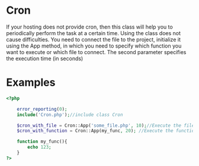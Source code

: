 # Cron
If your hosting does not provide cron, then this class will help you to periodically perform the task at a certain time. Using the class does not cause difficulties. You need to connect the file to the project, initialize it using the App method, in which you need to specify which function you want to execute or which file to connect. The second parameter specifies the execution time (in seconds)

# Examples
```php
<?php

    error_reporting(0);
    include('Cron.php');//include class Cron

    $cron_with_file = Cron::App('some_file.php', 10);//Execute the file every 10 seconds
    $cron_with_function = Cron::App(my_func, 20); //Execute the function every 20 seconds

    function my_func(){
        echo 123;
    }
?>
```
